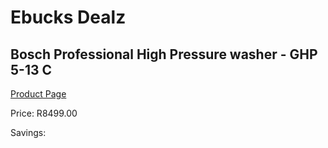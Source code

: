 
# Ebucks Dealz
## Bosch Professional High Pressure washer - GHP 5-13 C
[Product Page](https://www.ebucks.com/web/shop/productSelected.do?prodId=1199937806&catId=714965764)

Price: R8499.00

Savings: 


	